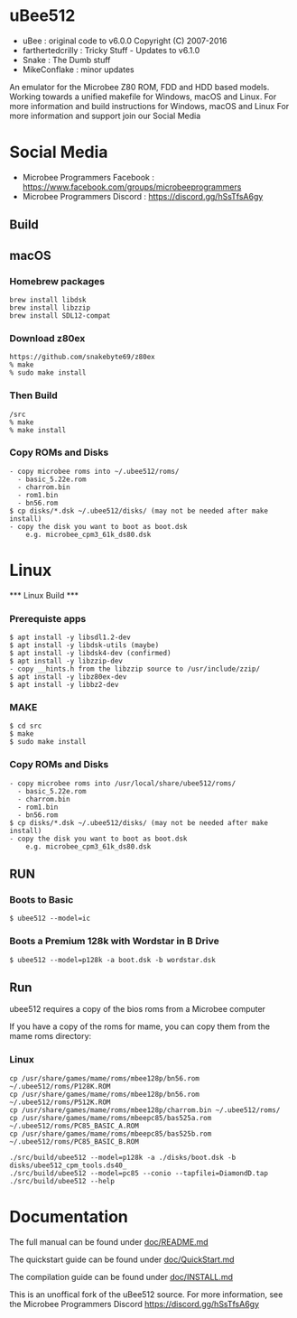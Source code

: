 # uBee512 #
- uBee : original code to v6.0.0 Copyright (C) 2007-2016
- farthertedcrilly : Tricky Stuff - Updates to v6.1.0
- Snake : The Dumb stuff
- MikeConflake : minor updates

An emulator for the Microbee Z80 ROM, FDD and HDD based models. 
Working towards a unified makefile for Windows, macOS and Linux. 
For more information and build instructions for Windows, macOS and Linux
For more information and support join our Social Media

# Social Media # 
- Microbee Programmers Facebook : https://www.facebook.com/groups/microbeeprogrammers
- Microbee Programmers Discord : https://discord.gg/hSsTfsA6gy

## Build

## macOS

### Homebrew packages ###
    brew install libdsk
    brew install libzzip
    brew install SDL12-compat

### Download z80ex ###
    https://github.com/snakebyte69/z80ex
    % make
    % sudo make install

### Then Build
    /src
    % make
    % make install

### Copy ROMs and Disks ###
    - copy microbee roms into ~/.ubee512/roms/
      - basic_5.22e.rom
      - charrom.bin
      - rom1.bin
      - bn56.rom
    $ cp disks/*.dsk ~/.ubee512/disks/ (may not be needed after make install)
    - copy the disk you want to boot as boot.dsk
        e.g. microbee_cpm3_61k_ds80.dsk

# Linux

*** Linux Build ***
### Prerequiste apps ###
    $ apt install -y libsdl1.2-dev
    $ apt install -y libdsk-utils (maybe)
    $ apt install -y libdsk4-dev (confirmed)
    $ apt install -y libzzip-dev
    - copy __hints.h from the libzzip source to /usr/include/zzip/
    $ apt install -y libz80ex-dev
    $ apt install -y libbz2-dev

### MAKE ###
    $ cd src
    $ make
    $ sudo make install

### Copy ROMs and Disks ###
    - copy microbee roms into /usr/local/share/ubee512/roms/
      - basic_5.22e.rom
      - charrom.bin
      - rom1.bin
      - bn56.rom
    $ cp disks/*.dsk ~/.ubee512/disks/ (may not be needed after make install)
    - copy the disk you want to boot as boot.dsk
        e.g. microbee_cpm3_61k_ds80.dsk

## RUN ##
### Boots to Basic ###
    $ ubee512 --model=ic

### Boots a Premium 128k with Wordstar in B Drive ###
    $ ubee512 --model=p128k -a boot.dsk -b wordstar.dsk

## Run

ubee512 requires a copy of the bios roms from a Microbee computer

If you have a copy of the roms for mame, you can copy them from the mame roms directory:

### Linux

    cp /usr/share/games/mame/roms/mbee128p/bn56.rom  ~/.ubee512/roms/P128K.ROM
    cp /usr/share/games/mame/roms/mbee128p/bn56.rom  ~/.ubee512/roms/P512K.ROM
    cp /usr/share/games/mame/roms/mbee128p/charrom.bin ~/.ubee512/roms/
    cp /usr/share/games/mame/roms/mbeepc85/bas525a.rom ~/.ubee512/roms/PC85_BASIC_A.ROM
    cp /usr/share/games/mame/roms/mbeepc85/bas525b.rom ~/.ubee512/roms/PC85_BASIC_B.ROM

    ./src/build/ubee512 --model=p128k -a ./disks/boot.dsk -b disks/ubee512_cpm_tools.ds40_
    ./src/build/ubee512 --model=pc85 --conio --tapfilei=DiamondD.tap
    ./src/build/ubee512 --help

# Documentation

The full manual can be found under [doc/README.md](doc/README.md)

The quickstart guide can be found under [doc/QuickStart.md](doc/QuickStart.md)

The compilation guide can be found under [doc/INSTALL.md](doc/INSTALL.md)

This is an unoffical fork of the uBee512 source. For more information, see the Microbee Programmers Discord https://discord.gg/hSsTfsA6gy
